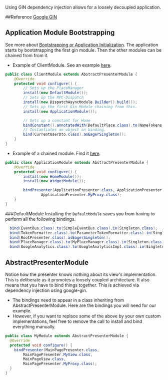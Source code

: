Using GIN dependency injection allows for a loosely decoupled application.

##Reference
[Google GIN](http://code.google.com/p/google-gin/)

## Application Module Bootstrapping
See more about [Bootstrapping or Application Initialization][boot]. The application starts by bootstrapping the first
gin module. Then the other modules can be chained from from it.

* Example of ClientModule. See an example [here](https://github.com/ArcBees/ArcBees-tools/blob/master/archetypes/gwtp-appengine-objectify/src/main/java/com/arcbees/project/client/gin/ClientModule.java).
```java
public class ClientModule extends AbstractPresenterModule {
    @Override
    protected void configure() {
        // Sets up the PlaceManager
        install(new DefaultModule());
        // Sets up the RPC-Dispatch
        install(new DispatchAsyncModule.Builder().build());
        // Sets up the first Gin Module chaining from this.
        install(new ApplicationModule());

        // Sets up a constant for Home
        bindConstant().annotatedWith(DefaultPlace.class).to(NameTokens.home);
        // Instantiates an object on binding.
        bind(CurrentUserDto.class).asEagerSingleton();
    }
}
```

* Example of a chained module. Find it [here](https://github.com/ArcBees/ArcBees-tools/blob/master/archetypes/gwtp-appengine-objectify/src/main/java/com/arcbees/project/client/application/ApplicationModule.java).
```java
public class ApplicationModule extends AbstractPresenterModule {
    @Override
    protected void configure() {
        install(new HomeModule());
        install(new WidgetModule());

        bindPresenter(ApplicationPresenter.class, ApplicationPresenter.MyView.class, ApplicationView.class,
                ApplicationPresenter.MyProxy.class);
    }
}
```

###DefaultModule
Installing the `DefaultModule` saves you from having to perform all the following bindings.

```java
  bind(EventBus.class).to(SimpleEventBus.class).in(Singleton.class);
  bind(TokenFormatter.class).to(ParameterTokenFormatter.class).in(Singleton.class);
  bind(RootPresenter.class).asEagerSingleton();
  bind(PlaceManager.class).to(MyPlaceManager.class).in(Singleton.class);
  bind(GoogleAnalytics.class).to(GoogleAnalyticsImpl.class).in(Singleton.class);
```

## AbstractPresenterModule
Notice how the presenter knows nothing about its view's implementation. This is deliberate as it promotes a loosely coupled architecture. It also means that you have to bind things together. This is achieved via dependency injection using google-gin.

* The bindings need to appear in a class inheriting from AbstractPresenterModule. Here are the bindings you will need for our example.
* However, if you want to replace some of the above by your own custom implementations, feel free to remove the call to install and bind everything manually.
```java
public class MyModule extends AbstractPresenterModule {
  @Override
  protected void configure() {
    bindPresenter(MainPagePresenter.class,
        MainPagePresenter.MyView.class,
        MainPageView.class,
        MainPagePresenter.MyProxy.class);
  }
}
```

[boot]: gwtp/basicfeatures/Bootstrapping-or-Application-Initialization.html "Bootstrapping or Application Initialization"
